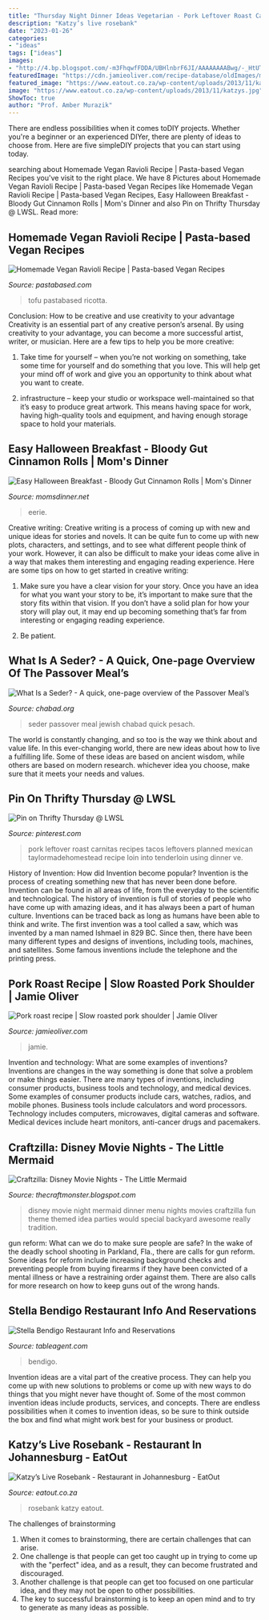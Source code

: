 ```yaml
---
title: "Thursday Night Dinner Ideas Vegetarian - Pork Leftover Roast Carnitas Recipes Tacos Leftovers Planned Mexican Taylormadehomestead Recipe Loin Into Tenderloin Using Dinner Ve"
description: "Katzy’s live rosebank"
date: "2023-01-26"
categories:
- "ideas"
tags: ["ideas"]
images:
- "http://4.bp.blogspot.com/-m3FhqwfFDDA/UBHlnbrF6JI/AAAAAAAABwg/-_HtUTOdro4/s1600/DSCN8275.JPG"
featuredImage: "https://cdn.jamieoliver.com/recipe-database/oldImages/medium/4_30_1439308679.jpg"
featured_image: "https://www.eatout.co.za/wp-content/uploads/2013/11/katzys.jpg"
image: "https://www.eatout.co.za/wp-content/uploads/2013/11/katzys.jpg"
ShowToc: true
author: "Prof. Amber Murazik"
---
```



There are endless possibilities when it comes toDIY projects. Whether you're a beginner or an experienced DIYer, there are plenty of ideas to choose from. Here are five simpleDIY projects that you can start using today.

	

		
searching about Homemade Vegan Ravioli Recipe | Pasta-based Vegan Recipes you've visit to the right place. We have 8 Pictures about Homemade Vegan Ravioli Recipe | Pasta-based Vegan Recipes like Homemade Vegan Ravioli Recipe | Pasta-based Vegan Recipes, Easy Halloween Breakfast - Bloody Gut Cinnamon Rolls | Mom&#039;s Dinner and also Pin on Thrifty Thursday @ LWSL. Read more:
		
    
## Homemade Vegan Ravioli Recipe | Pasta-based Vegan Recipes

<img loading=lazy src="https://www.pastabased.com/wp-content/uploads/2020/12/vegan-ravioli-4.jpg" onerror="this.onerror=null;this.src='https://tse1.mm.bing.net/th?id=OIP.3nBCs4cCJMr8FzPLx8UkRQHaLH&amp;pid=15.1';" alt="Homemade Vegan Ravioli Recipe | Pasta-based Vegan Recipes">

_Source: pastabased.com_

>tofu pastabased ricotta. 

	

Conclusion: How to be creative and use creativity to your advantage
Creativity is an essential part of any creative person’s arsenal. By using creativity to your advantage, you can become a more successful artist, writer, or musician. Here are a few tips to help you be more creative:
1. Take time for yourself – when you’re not working on something, take some time for yourself and do something that you love. This will help get your mind off of work and give you an opportunity to think about what you want to create.

2. infrastructure – keep your studio or workspace well-maintained so that it’s easy to produce great artwork. This means having space for work, having high-quality tools and equipment, and having enough storage space to hold your materials.


    
## Easy Halloween Breakfast - Bloody Gut Cinnamon Rolls | Mom&#039;s Dinner

<img loading=lazy src="https://momsdinner.net/wp-content/uploads/2019/09/Halloween-Breakfast-Bloody-Guts-Cinnamon-Rolls-7.jpg" onerror="this.onerror=null;this.src='https://tse3.mm.bing.net/th?id=OIP.4ikmbfALmRQAtXOllk22IwHaJ8&amp;pid=15.1';" alt="Easy Halloween Breakfast - Bloody Gut Cinnamon Rolls | Mom&#039;s Dinner">

_Source: momsdinner.net_

>eerie. 

	

Creative writing:
Creative writing is a process of coming up with new and unique ideas for stories and novels. It can be quite fun to come up with new plots, characters, and settings, and to see what different people think of your work. However, it can also be difficult to make your ideas come alive in a way that makes them interesting and engaging reading experience. Here are some tips on how to get started in creative writing: 
1. Make sure you have a clear vision for your story. Once you have an idea for what you want your story to be, it’s important to make sure that the story fits within that vision. If you don’t have a solid plan for how your story will play out, it may end up becoming something that’s far from interesting or engaging reading experience. 

2. Be patient.

    
## What Is A Seder? - A Quick, One-page Overview Of The Passover Meal’s

<img loading=lazy src="https://www.chabad.org/media/images/948/pGHl9480116.jpg" onerror="this.onerror=null;this.src='https://tse1.mm.bing.net/th?id=OIP.UBPf1GAgmH9oneaoWPx_mgHaD3&amp;pid=15.1';" alt="What Is a Seder? - A quick, one-page overview of the Passover Meal’s">

_Source: chabad.org_

>seder passover meal jewish chabad quick pesach. 

	

The world is constantly changing, and so too is the way we think about and value life. In this ever-changing world, there are new ideas about how to live a fulfilling life. Some of these ideas are based on ancient wisdom, while others are based on modern research. whichever idea you choose, make sure that it meets your needs and values.

    
## Pin On Thrifty Thursday @ LWSL

<img loading=lazy src="https://i.pinimg.com/736x/24/05/20/24052024d9dfa9414b51085b36817ecb--leftover-pork-roast-carnitas-tacos.jpg" onerror="this.onerror=null;this.src='https://tse2.mm.bing.net/th?id=OIP.Sm508bftDdFuuR_QLjsL_AHaKH&amp;pid=15.1';" alt="Pin on Thrifty Thursday @ LWSL">

_Source: pinterest.com_

>pork leftover roast carnitas recipes tacos leftovers planned mexican taylormadehomestead recipe loin into tenderloin using dinner ve. 

	

History of Invention: How did Invention become popular?
Invention is the process of creating something new that has never been done before. Invention can be found in all areas of life, from the everyday to the scientific and technological. The history of invention is full of stories of people who have come up with amazing ideas, and it has always been a part of human culture. Inventions can be traced back as long as humans have been able to think and write. The first invention was a tool called a saw, which was invented by a man named Ishmael in 829 BC. Since then, there have been many different types and designs of inventions, including tools, machines, and satellites. Some famous inventions include the telephone and the printing press.

    
## Pork Roast Recipe | Slow Roasted Pork Shoulder | Jamie Oliver

<img loading=lazy src="https://cdn.jamieoliver.com/recipe-database/oldImages/medium/4_30_1439308679.jpg" onerror="this.onerror=null;this.src='https://tse2.mm.bing.net/th?id=OIP.9vxs4zP3zPnWliLjBqZgqAAAAA&amp;pid=15.1';" alt="Pork roast recipe | Slow roasted pork shoulder | Jamie Oliver">

_Source: jamieoliver.com_

>jamie. 

	

Invention and technology: What are some examples of inventions?
Inventions are changes in the way something is done that solve a problem or make things easier. There are many types of inventions, including consumer products, business tools and technology, and medical devices. Some examples of consumer products include cars, watches, radios, and mobile phones. Business tools include calculators and word processors. Technology includes computers, microwaves, digital cameras and software. Medical devices include heart monitors, anti-cancer drugs and pacemakers.

    
## Craftzilla: Disney Movie Nights - The Little Mermaid

<img loading=lazy src="http://4.bp.blogspot.com/-m3FhqwfFDDA/UBHlnbrF6JI/AAAAAAAABwg/-_HtUTOdro4/s1600/DSCN8275.JPG" onerror="this.onerror=null;this.src='https://tse2.mm.bing.net/th?id=OIP.oxy8_Txwg2o3By7vqmdmrAHaJ4&amp;pid=15.1';" alt="Craftzilla: Disney Movie Nights - The Little Mermaid">

_Source: thecraftmonster.blogspot.com_

>disney movie night mermaid dinner menu nights movies craftzilla fun theme themed idea parties would special backyard awesome really tradition. 

	

gun reform: What can we do to make sure people are safe?
In the wake of the deadly school shooting in Parkland, Fla., there are calls for gun reform. Some ideas for reform include increasing background checks and preventing people from buying firearms if they have been convicted of a mental illness or have a restraining order against them. There are also calls for more research on how to keep guns out of the wrong hands.

    
## Stella Bendigo Restaurant Info And Reservations

<img loading=lazy src="https://tableagent.s3.amazonaws.com/media/originals/6415_cb4f1121b66f498ab3b9f725b8e38884.jpg" onerror="this.onerror=null;this.src='https://tse3.mm.bing.net/th?id=OIP.yVy8-cL9QNZLGx09nZrdnwHaJ4&amp;pid=15.1';" alt="Stella Bendigo Restaurant Info and Reservations">

_Source: tableagent.com_

>bendigo. 

	

Invention ideas are a vital part of the creative process. They can help you come up with new solutions to problems or come up with new ways to do things that you might never have thought of. Some of the most common invention ideas include products, services, and concepts. There are endless possibilities when it comes to invention ideas, so be sure to think outside the box and find what might work best for your business or product.

    
## Katzy’s Live Rosebank - Restaurant In Johannesburg - EatOut

<img loading=lazy src="https://www.eatout.co.za/wp-content/uploads/2013/11/katzys.jpg" onerror="this.onerror=null;this.src='https://tse1.mm.bing.net/th?id=OIP.OdXOb3ZZwZjLKQYOTNnJyAHaE6&amp;pid=15.1';" alt="Katzy’s Live Rosebank - Restaurant in Johannesburg - EatOut">

_Source: eatout.co.za_

>rosebank katzy eatout. 

	

The challenges of brainstorming
1. When it comes to brainstorming, there are certain challenges that can arise.
2. One challenge is that people can get too caught up in trying to come up with the "perfect" idea, and as a result, they can become frustrated and discouraged.
3. Another challenge is that people can get too focused on one particular idea, and they may not be open to other possibilities.
4. The key to successful brainstorming is to keep an open mind and to try to generate as many ideas as possible.


